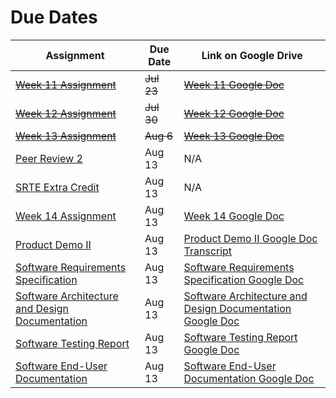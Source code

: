 # Due Dates

| Assignment                                                                                                         | Due Date   | Link on Google Drive                                                                                                                                                     |
| ------------------------------------------------------------------------------------------------------------------ | ---------- | ------------------------------------------------------------------------------------------------------------------------------------------------------------------------ |
| ~~[Week 11 Assignment](https://psu.instructure.com/courses/2258208/assignments/14886672)~~                         | ~~Jul 23~~ | ~~[Week 11 Google Doc](https://docs.google.com/document/d/1yGtwGHa6c_mGJoPuIMowqJYrJlAICoMDdbbhcZ6Nve8/edit)~~                                                           |
| ~~[Week 12 Assignment](https://psu.instructure.com/courses/2258208/assignments/14886673)~~                         | ~~Jul 30~~ | ~~[Week 12 Google Doc](https://docs.google.com/document/d/1mcyxWgKQo-CkOKejn2mLsHLFZFN0e7gOHw94vaiE_b4/edit#heading=h.aqt15s1kyx5r)~~                                    |
| ~~[Week 13 Assignment](https://psu.instructure.com/courses/2258208/assignments/14886674)~~                         | ~~Aug 6~~  | ~~[Week 13 Google Doc](https://docs.google.com/document/d/1zYlnhPsmn3VBXPaFPlPZVF2WDemZREq0__FD3jlKXIk/edit)~~                                                           |
| [Peer Review 2](https://psu.instructure.com/courses/2258208/assignments/15115984)                                  | Aug 13     | N/A                                                                                                                                                                      |
| [SRTE Extra Credit](https://psu.instructure.com/courses/2258208/assignments/14886670)                              | Aug 13     | N/A                                                                                                                                                                      |
| [Week 14 Assignment](https://psu.instructure.com/courses/2258208/assignments/14886675)                             | Aug 13     | [Week 14 Google Doc](https://docs.google.com/document/d/1DG3BfwXQqXQOzD6TsvwdlNfhKjbCsqzfJ8QUb-KCtNE/edit)                                                               |
| [Product Demo II](https://psu.instructure.com/courses/2258208/assignments/14886665)                                | Aug 13     | [Product Demo II Google Doc Transcript](https://docs.google.com/document/d/1VcWPEZsy0hBbyhuqU3nv7TCJXMJu_vmDeQP2SLuNAbM/edit)                                            |
| [Software Requirements Specification](https://psu.instructure.com/courses/2258208/assignments/14886668)            | Aug 13     | [Software Requirements Specification Google Doc](https://docs.google.com/document/d/1kmnhZMusrgXEWKetYZUHa3gzBPXVSQHPplqBQirbT4E/edit)                                   |
| [Software Architecture and Design Documentation](https://psu.instructure.com/courses/2258208/assignments/14886666) | Aug 13     | [Software Architecture and Design Documentation Google Doc](https://docs.google.com/document/d/1Od9q_6UI38XzcIAbdTI1yhaP_OW7pilChgBcHyY14aY/edit#heading=h.c36nkocszhr7) |
| [Software Testing Report](https://psu.instructure.com/courses/2258208/assignments/14886669)                        | Aug 13     | [Software Testing Report Google Doc](https://docs.google.com/document/d/1iMSdzZs94ZwvMu3__r1rEOXGRRIp9V8LpTnYyyRWay0/edit)                                               |
| [Software End-User Documentation](https://psu.instructure.com/courses/2258208/assignments/14886667)                | Aug 13     | [Software End-User Documentation Google Doc](https://docs.google.com/document/d/1XBrwWFGO2zk1Rm2BtMKhG3GAhI2DpvYe659IRmKDQws/edit)                                       |
